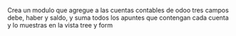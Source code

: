 Crea un modulo que agregue a las cuentas contables de odoo tres campos debe, haber y saldo, y suma todos los apuntes que contengan cada cuenta y lo muestras en la vista tree y form
